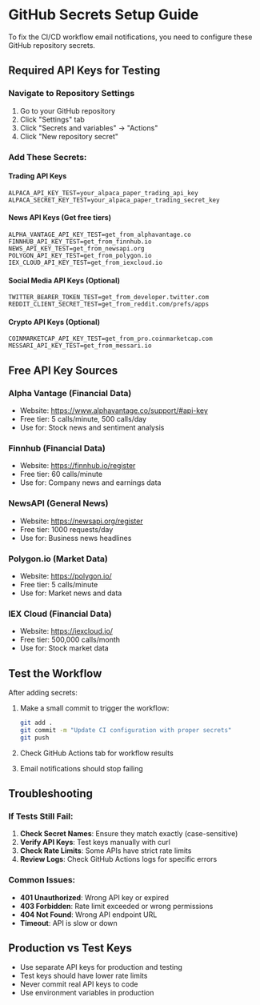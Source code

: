 # GitHub Secrets Setup Guide

To fix the CI/CD workflow email notifications, you need to configure these GitHub repository secrets.

## Required API Keys for Testing

### Navigate to Repository Settings
1. Go to your GitHub repository
2. Click "Settings" tab
3. Click "Secrets and variables" → "Actions"
4. Click "New repository secret"

### Add These Secrets:

#### **Trading API Keys**
```
ALPACA_API_KEY_TEST=your_alpaca_paper_trading_api_key
ALPACA_SECRET_KEY_TEST=your_alpaca_paper_trading_secret_key
```

#### **News API Keys** (Get free tiers)
```
ALPHA_VANTAGE_API_KEY_TEST=get_from_alphavantage.co
FINNHUB_API_KEY_TEST=get_from_finnhub.io
NEWS_API_KEY_TEST=get_from_newsapi.org
POLYGON_API_KEY_TEST=get_from_polygon.io
IEX_CLOUD_API_KEY_TEST=get_from_iexcloud.io
```

#### **Social Media API Keys** (Optional)
```
TWITTER_BEARER_TOKEN_TEST=get_from_developer.twitter.com
REDDIT_CLIENT_SECRET_TEST=get_from_reddit.com/prefs/apps
```

#### **Crypto API Keys** (Optional)
```
COINMARKETCAP_API_KEY_TEST=get_from_pro.coinmarketcap.com
MESSARI_API_KEY_TEST=get_from_messari.io
```

## Free API Key Sources

### Alpha Vantage (Financial Data)
- Website: https://www.alphavantage.co/support/#api-key
- Free tier: 5 calls/minute, 500 calls/day
- Use for: Stock news and sentiment analysis

### Finnhub (Financial Data)
- Website: https://finnhub.io/register
- Free tier: 60 calls/minute
- Use for: Company news and earnings data

### NewsAPI (General News)
- Website: https://newsapi.org/register
- Free tier: 1000 requests/day
- Use for: Business news headlines

### Polygon.io (Market Data)
- Website: https://polygon.io/
- Free tier: 5 calls/minute
- Use for: Market news and data

### IEX Cloud (Financial Data)
- Website: https://iexcloud.io/
- Free tier: 500,000 calls/month
- Use for: Stock market data

## Test the Workflow

After adding secrets:

1. Make a small commit to trigger the workflow:
   ```bash
   git add .
   git commit -m "Update CI configuration with proper secrets"
   git push
   ```

2. Check GitHub Actions tab for workflow results

3. Email notifications should stop failing

## Troubleshooting

### If Tests Still Fail:

1. **Check Secret Names**: Ensure they match exactly (case-sensitive)
2. **Verify API Keys**: Test keys manually with curl
3. **Check Rate Limits**: Some APIs have strict rate limits
4. **Review Logs**: Check GitHub Actions logs for specific errors

### Common Issues:

- **401 Unauthorized**: Wrong API key or expired
- **403 Forbidden**: Rate limit exceeded or wrong permissions
- **404 Not Found**: Wrong API endpoint URL
- **Timeout**: API is slow or down

## Production vs Test Keys

- Use separate API keys for production and testing
- Test keys should have lower rate limits
- Never commit real API keys to code
- Use environment variables in production